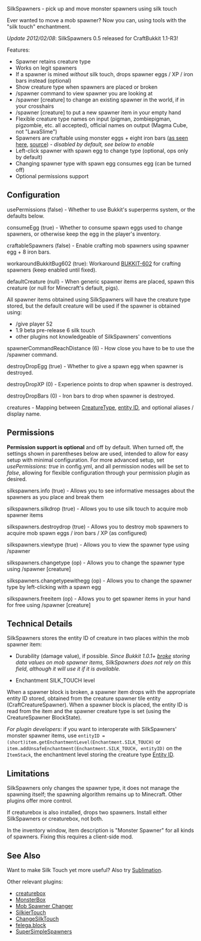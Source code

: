 SilkSpawners - pick up and move monster spawners using silk touch

Ever wanted to move a mob spawner? Now you can, using tools with the
"silk touch" enchantment. 

*Update 2012/02/08*: SilkSpawners 0.5 released for CraftBukkit 1.1-R3! 

Features:

* Spawner retains creature type
* Works on legit spawners
* If a spawner is mined _without_ silk touch, drops spawner eggs / XP / iron bars instead (optional)
* Show creature type when spawners are placed or broken
* /spawner command to view spawner you are looking at 
* /spawner [creature] to change an existing spawner in the world, if in your crosshairs
* /spawner [creature] to put a new spawner item in your empty hand
* Flexible creature type names on input (pigman, zombiepigman, pigzombie, etc. all accepted), official names on output (Magma Cube, not "LavaSlime")
* Spawners are craftable using monster eggs + eight iron bars ([as seen here](http://imgur.com/KrWGI), 
[source](http://www.reddit.com/r/Minecraft/comments/oodql/great_idea_mob_spawner_recipe/)) - *disabled by default, see below to enable*
* Left-click spawner with spawn egg to change type (optional, ops only by default)
* Changing spawner type with spawn egg consumes egg (can be turned off)
* Optional permissions support


## Configuration
usePermissions (false) - Whether to use Bukkit's superperms system, or the defaults below.

consumeEgg (true) - Whether to consume spawn eggs used to change spawners, or otherwise keep the egg in the player's inventory.

craftableSpawners (false) - Enable crafting mob spawners using spawner egg + 8 iron bars.

workaroundBukkitBug602 (true): Workaround 
[BUKKIT-602](https://bukkit.atlassian.net/browse/BUKKIT-602#Enchantments_lost_on_crafting_recipe_output) for crafting spawners (keep enabled until fixed).

defaultCreature (null) - When generic spawner items are placed, spawn this creature (or null for Minecraft's default, pigs).

All spawner items obtained using SilkSpawners will have the creature type stored, but the
default creature will be used if the spawner is obtained using:

* /give player 52
* 1.9 beta pre-release 6 silk touch
* other plugins not knowledgeable of SilkSpawners' conventions


spawnerCommandReachDistance (6) - How close you have to be to use the /spawner command.

destroyDropEgg (true) - Whether to give a spawn egg when spawner is destroyed.

destroyDropXP (0) - Experience points to drop when spawner is destroyed.

destroyDropBars (0) - Iron bars to drop when spawner is destroyed.

creatures - Mapping between [CreatureType](http://jd.bukkit.org/apidocs/org/bukkit/entity/CreatureType.html),
[entity ID](http://www.minecraftwiki.net/wiki/Data_values#Entity_IDs), and optional aliases / display name.

## Permissions
**Permission support is optional** and off by default. When turned off, the settings shown in parentheses 
below are used, intended to allow for easy setup with minimal configuration. For more advanced setup, 
set *usePermissions: true* in config.yml, and all permission nodes will be set to *false*, allowing for
flexible configuration through your permission plugin as desired.

silkspawners.info (true) -
Allows you to see informative messages about the spawners as you place and break them

silkspawners.silkdrop (true) -
Allows you to use silk touch to acquire mob spawner items

silkspawners.destroydrop (true) -
Allows you to destroy mob spawners to acquire mob spawn eggs / iron bars / XP (as configured)

silkspawners.viewtype (true) -
Allows you to view the spawner type using /spawner

silkspawners.changetype (op) -
Allows you to change the spawner type using /spawner [creature]

silkspawners.changetypewithegg (op) -
Allows you to change the spawner type by left-clicking with a spawn egg

silkspawners.freeitem (op) -
Allows you to get spawner items in your hand for free using /spawner [creature]

## Technical Details
SilkSpawners stores the entity ID of creature in two places within the mob spawner item:

* Durability (damage value), if possible. *Since Bukkit 1.0.1+ [broke](https://bukkit.atlassian.net/browse/BUKKIT-329) storing data values on mob spawner items, SilkSpawners does not rely on this field, although it will use it if it is available.*

* Enchantment SILK\_TOUCH level

When a spawner block is broken, a spawner item drops with the appropriate entity ID stored,
obtained from the creature spawner tile entity (CraftCreatureSpawner). 
When a spawner block is placed, the entity ID is read from the item and the spawner creature
type is set (using the CreatureSpawner BlockState). 

*For plugin developers*: if you want to interoperate with SilkSpawners' monster spawner items,
use `entityID = (short)item.getEnchantmentLevel(Enchantment.SILK_TOUCH)` or
`item.addUnsafeEnchantment(Enchantment.SILK_TOUCH, entityID)` on the `ItemStack`, the 
enchantment level storing the creature type [Entity ID](http://www.minecraftwiki.net/wiki/Data_values#Entity_IDs).

## Limitations
SilkSpawners only changes the spawner type, it does not manage the spawning itself;
the spawning algorithm remains up to Minecraft. Other plugins offer more control.

If creaturebox is also installed, drops two spawners. Install either SilkSpawners or creaturebox, not both.

In the inventory window, item description is "Monster Spawner" for all kinds of spawners. 
Fixing this requires a client-side mod.

## See Also
Want to make Silk Touch yet more useful? Also try [Sublimation](http://dev.bukkit.org/server-mods/sublimation/).

Other relevant plugins:

* [creaturebox](http://dev.bukkit.org/server-mods/creaturebox/)
* [MonsterBox](http://dev.bukkit.org/server-mods/monsterbox/)
* [Mob Spawner Changer](http://forums.bukkit.org/threads/misc-mech-mob-spawner-changer-v0-3-change-what-a-mob-spawner-spawns-1337.26038/)
* [SilkierTouch](http://dev.bukkit.org/server-mods/silkiertouch/)
* [ChangeSilkTouch](http://dev.bukkit.org/server-mods/changesilktouch/)
* [felega.block](http://forums.bukkit.org/threads/multiple-felegas-plugin-pile.54916/)
* [SuperSimpleSpawners](http://dev.bukkit.org/server-mods/supersimplespawners/)
